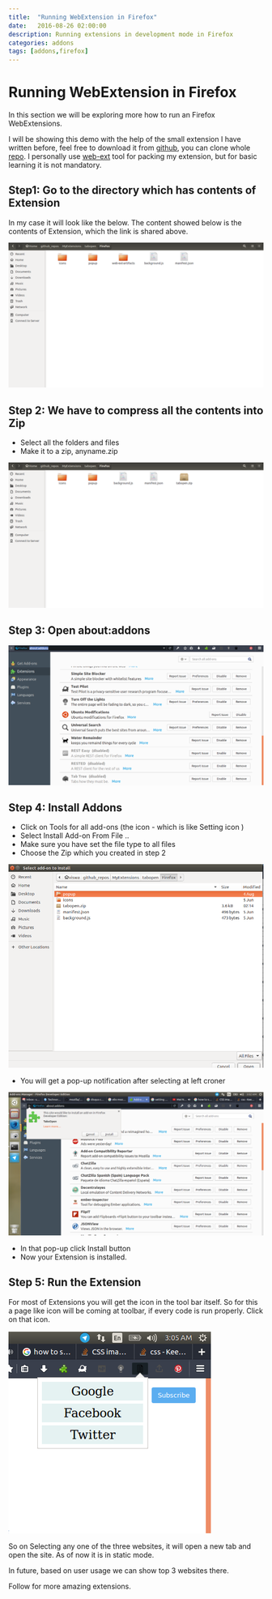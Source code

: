 ```yaml
---
title:  "Running WebExtension in Firefox"
date:   2016-08-26 02:00:00
description: Running extensions in development mode in Firefox
categories: addons
tags: [addons,firefox]
---
```

# Running WebExtension in Firefox

In this section we will be exploring more how to run an Firefox WebExtensions.


I will be showing this demo with the help of the small extension I have written before, feel free to download it from [github](https://github.com/iamVP7/MyExtensions/tree/master/tabopen/Firefox), you can clone whole [repo](https://github.com/iamVP7/MyExtensions/).  I personally use [web-ext](https://github.com/mozilla/web-ext) tool for packing my extension, but for basic learning it is not mandatory.


## Step1: Go to the directory which has contents of Extension

In my case it will look like the below. The content showed below is the contents of Extension, which the link is shared above.

![Directory Image](images/content_directory.png)

## Step 2: We have to compress all the contents into Zip

- Select all the folders and files
- Make it to a zip, anyname.zip

![Directory Image](images/tabopenzip.png)


## Step 3: Open about:addons

![Directory Image](images/about-addon.png)

## Step 4: Install Addons

- Click on Tools for all add-ons (the icon - which is like Setting icon )
- Select Install Add-on From File ..
- Make sure you have set the file type to all files
- Choose the Zip which you created in step 2

![Choose the Zip file](images/select_zip.png)

- You will get a pop-up notification after selecting at left croner

![Choose the Zip file](images/install_pop.png)

- In that pop-up click Install button
- Now your Extension is installed.

## Step 5: Run the Extension

For most of Extensions you will get the icon in the tool bar itself. So for this a page like icon will be coming at toolbar, if every code is run properly. Click on that icon.

![Choose the Zip file](images/extension_popup.png)

So on Selecting any one of the three websites, it will open a new tab and open the site. As of now it is in static mode.

In future, based on user usage we can show top 3 websites there. 

Follow for more amazing extensions.

